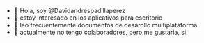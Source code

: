 - 👋 Hola, soy @Davidandrespadillaperez
- 👀 estoy interesado en los aplicativos para escritorio
- 🌱 leo frecuentemente documentos de desarollo multiplataforma
- 💞️ actualmente no tengo colaboradores, pero me gustaria, si.
